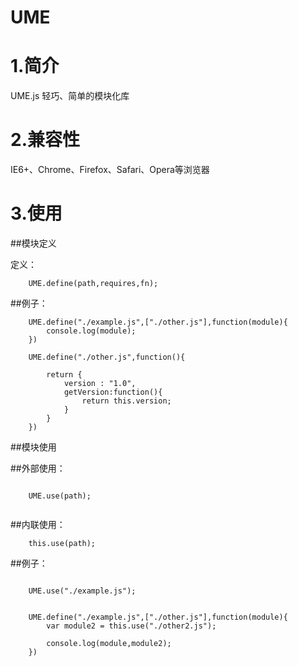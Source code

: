 UME
===

# 1.简介

UME.js  轻巧、简单的模块化库


# 2.兼容性

IE6+、Chrome、Firefox、Safari、Opera等浏览器


# 3.使用

##模块定义

定义：

````
	UME.define(path,requires,fn);
````

##例子：

````
	UME.define("./example.js",["./other.js"],function(module){
		console.log(module);
	})
	
	UME.define("./other.js",function(){
		
		return {
			version : "1.0",
			getVersion:function(){
				return this.version;
			}
		}
	})
````

##模块使用


##外部使用：

````

	UME.use(path);
	
````
##内联使用：

````
	this.use(path);
````

##例子：

````	
	
	UME.use("./example.js");
	
	
	UME.define("./example.js",["./other.js"],function(module){
		var module2 = this.use("./other2.js");
		
		console.log(module,module2);
	})

````

